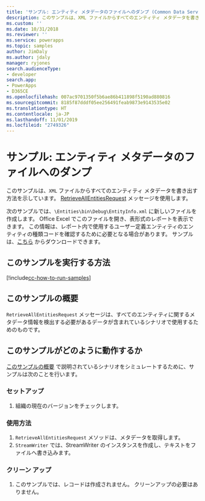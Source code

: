 ```yaml
---
title: 'サンプル: エンティティ メタデータのファイルへのダンプ (Common Data Service) | Microsoft Docs'
description: このサンプルは、XML ファイルからすべてのエンティティ メタデータを書き出す方法を示しています。
ms.custom: ''
ms.date: 10/31/2018
ms.reviewer: ''
ms.service: powerapps
ms.topic: samples
author: JimDaly
ms.author: jdaly
manager: ryjones
search.audienceType:
- developer
search.app:
- PowerApps
- D365CE
ms.openlocfilehash: 007ac9701350f5b6ae86b411898f5190ad880816
ms.sourcegitcommit: 8185f87dddf05ee256491feab9873e9143535e02
ms.translationtype: HT
ms.contentlocale: ja-JP
ms.lasthandoff: 11/01/2019
ms.locfileid: "2749326"
---
```

# <a name="sample-dump-entity-metadata-to-a-file"></a>サンプル: エンティティ メタデータのファイルへのダンプ

このサンプルは、`XML` ファイルからすべてのエンティティ メタデータを書き出す方法を示しています。 [RetrieveAllEntitiesRequest](https://docs.microsoft.com/dotnet/api/microsoft.xrm.sdk.messages.retrieveallentitiesrequest?view=dynamics-general-ce-9) メッセージを使用します。

次のサンプルでは、`\Entities\bin\Debug\EntityInfo.xml` に新しいファイルを作成します。 Office Excel でこのファイルを開き、表形式のレポートを表示できます。 この情報は、レポート内で使用するユーザー定義エンティティのエンティティの種類コードを確認するために必要となる場合があります。 サンプルは、[こちら](https://github.com/Microsoft/PowerApps-Samples/tree/master/cds/orgsvc/C%23/DumpEntityMetadata) からダウンロードできます。

## <a name="how-to-run-this-sample"></a>このサンプルを実行する方法

[!include[cc-how-to-run-samples](../../includes/cc-how-to-run-samples.md)]

## <a name="what-this-sample-does"></a>このサンプルの概要

`RetrieveAllEntitiesRequest` メッセージは、すべてのエンティティに関するメタデータ情報を検出する必要があるデータが含まれているシナリオで使用するためのものです。

## <a name="how-this-sample-works"></a>このサンプルがどのように動作するか

[このサンプルの概要](#what-this-sample-does) で説明されているシナリオをシミュレートするために、サンプルは次のことを行います。

### <a name="setup"></a>セットアップ

1. 組織の現在のバージョンをチェックします。


### <a name="demonstrate"></a>使用方法

1. `RetrieveAllEntitiesRequest` メソッドは、メタデータを取得します。 
1. `StreamWriter` では、StreamWriter のインスタンスを作成し、テキストをファイルへ書き込みます。

### <a name="clean-up"></a>クリーン アップ

1. このサンプルでは、レコードは作成されません。 クリーンアップの必要はありません。


